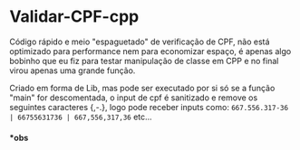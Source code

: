 # Validar-CPF-cpp
  Código rápido e meio "espaguetado" de verificação de CPF, não está optimizado para performance nem para economizar espaço, é apenas algo bobinho que eu fiz para testar manipulação de classe em CPP e no final virou apenas uma grande função.

  Criado em forma de Lib, mas pode ser executado por si só se a função "main" for descomentada, o input de cpf é sanitizado e remove os seguintes caracteres {,-.}, logo pode receber inputs como:
  ``` 667.556.317-36 | 66755631736 | 667,556,317,36 ``` etc...

#### *obs

